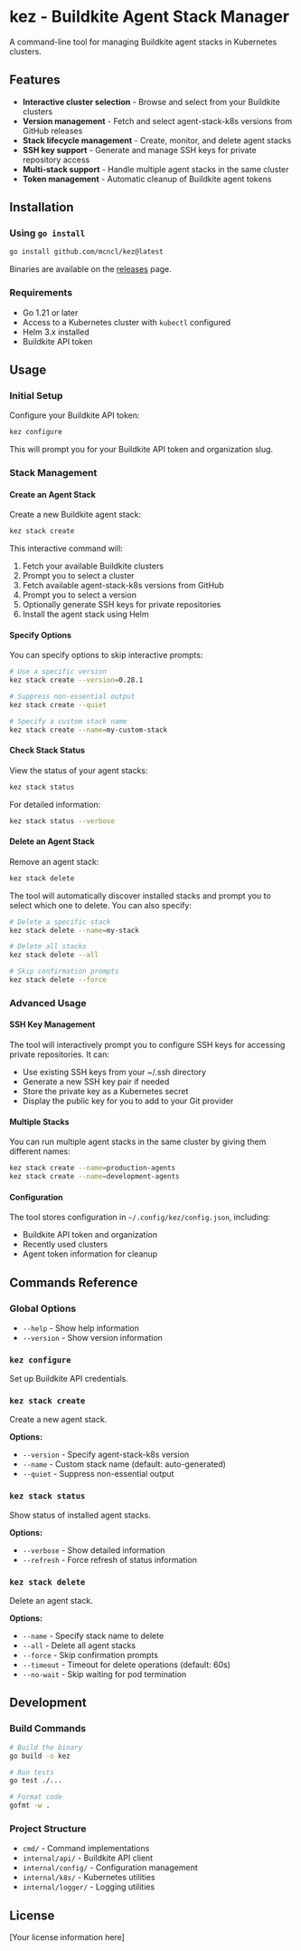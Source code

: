 # kez - Buildkite Agent Stack Manager

A command-line tool for managing Buildkite agent stacks in Kubernetes clusters.

## Features

- **Interactive cluster selection** - Browse and select from your Buildkite clusters
- **Version management** - Fetch and select agent-stack-k8s versions from GitHub releases
- **Stack lifecycle management** - Create, monitor, and delete agent stacks
- **SSH key support** - Generate and manage SSH keys for private repository access
- **Multi-stack support** - Handle multiple agent stacks in the same cluster
- **Token management** - Automatic cleanup of Buildkite agent tokens

## Installation

### Using `go install`

```bash
go install github.com/mcncl/kez@latest
```

Binaries are available on the [releases](https://github.com/mcncl/kez/releases) page.

### Requirements

- Go 1.21 or later
- Access to a Kubernetes cluster with `kubectl` configured
- Helm 3.x installed
- Buildkite API token

## Usage

### Initial Setup

Configure your Buildkite API token:

```bash
kez configure
```

This will prompt you for your Buildkite API token and organization slug.

### Stack Management

#### Create an Agent Stack

Create a new Buildkite agent stack:

```bash
kez stack create
```

This interactive command will:
1. Fetch your available Buildkite clusters
2. Prompt you to select a cluster
3. Fetch available agent-stack-k8s versions from GitHub
4. Prompt you to select a version
5. Optionally generate SSH keys for private repositories
6. Install the agent stack using Helm

#### Specify Options

You can specify options to skip interactive prompts:

```bash
# Use a specific version
kez stack create --version=0.28.1

# Suppress non-essential output
kez stack create --quiet

# Specify a custom stack name
kez stack create --name=my-custom-stack
```

#### Check Stack Status

View the status of your agent stacks:

```bash
kez stack status
```

For detailed information:

```bash
kez stack status --verbose
```

#### Delete an Agent Stack

Remove an agent stack:

```bash
kez stack delete
```

The tool will automatically discover installed stacks and prompt you to select which one to delete. You can also specify:

```bash
# Delete a specific stack
kez stack delete --name=my-stack

# Delete all stacks
kez stack delete --all

# Skip confirmation prompts
kez stack delete --force
```

### Advanced Usage

#### SSH Key Management

The tool will interactively prompt you to configure SSH keys for accessing private repositories. It can:
- Use existing SSH keys from your ~/.ssh directory
- Generate a new SSH key pair if needed
- Store the private key as a Kubernetes secret
- Display the public key for you to add to your Git provider

#### Multiple Stacks

You can run multiple agent stacks in the same cluster by giving them different names:

```bash
kez stack create --name=production-agents
kez stack create --name=development-agents
```

#### Configuration

The tool stores configuration in `~/.config/kez/config.json`, including:
- Buildkite API token and organization
- Recently used clusters
- Agent token information for cleanup

## Commands Reference

### Global Options

- `--help` - Show help information
- `--version` - Show version information

### `kez configure`

Set up Buildkite API credentials.

### `kez stack create`

Create a new agent stack.

**Options:**
- `--version` - Specify agent-stack-k8s version
- `--name` - Custom stack name (default: auto-generated)
- `--quiet` - Suppress non-essential output

### `kez stack status`

Show status of installed agent stacks.

**Options:**
- `--verbose` - Show detailed information
- `--refresh` - Force refresh of status information

### `kez stack delete`

Delete an agent stack.

**Options:**
- `--name` - Specify stack name to delete
- `--all` - Delete all agent stacks
- `--force` - Skip confirmation prompts
- `--timeout` - Timeout for delete operations (default: 60s)
- `--no-wait` - Skip waiting for pod termination

## Development

### Build Commands

```bash
# Build the binary
go build -o kez

# Run tests
go test ./...

# Format code
gofmt -w .
```

### Project Structure

- `cmd/` - Command implementations
- `internal/api/` - Buildkite API client
- `internal/config/` - Configuration management
- `internal/k8s/` - Kubernetes utilities
- `internal/logger/` - Logging utilities

## License

[Your license information here]
